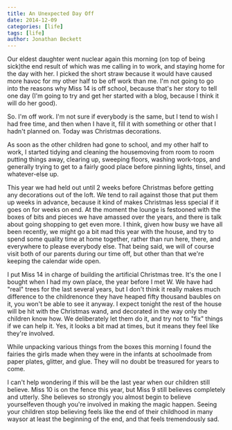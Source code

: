 ```yaml
---
title: An Unexpected Day Off
date: 2014-12-09
categories: [life]
tags: [life]
author: Jonathan Beckett
---
```


Our eldest daughter went nuclear again this morning (on top of being sick)the end result of which was me calling in to work, and staying home for the day with her. I picked the short straw because it would have caused more havoc for my other half to be off work than me. I'm not going to go into the reasons why Miss 14 is off school, because that's her story to tell one day (I'm going to try and get her started with a blog, because I think it will do her good).

So. I'm off work. I'm not sure if everybody is the same, but I tend to wish I had free time, and then when I have it, fill it with something or other that I hadn't planned on. Today was Christmas decorations.

As soon as the other children had gone to school, and my other half to work, I started tidying and cleaning the housemoving from room to room putting things away, clearing up, sweeping floors, washing work-tops, and generally trying to get to a fairly good place before pinning lights, tinsel, and whatever-else up.

This year we had held out until 2 weeks before Christmas before getting any decorations out of the loft. We tend to rail against those that put them up weeks in advance, because it kind of makes Christmas less special if it goes on for weeks on end. At the moment the lounge is festooned with the boxes of bits and pieces we have amassed over the years, and there is talk about going shopping to get even more. I think, given how busy we have all been recently, we might go a bit mad this year with the house, and try to spend some quality time at home together, rather than run here, there, and everywhere to please everybody else. That being said, we will of course visit both of our parents during our time off, but other than that we're keeping the calendar wide open.

I put Miss 14 in charge of building the artificial Christmas tree. It's the one I bought when I had my own place, the year before I met W. We have had "real" trees for the last several years, but I don't think it really makes much difference to the childrenonce they have heaped fifty thousand baubles on it, you won't be able to see it anyway. I expect tonight the rest of the house will be hit with the Christmas wand, and decorated in the way only the children know how. We deliberately let them do it, and try not to "fix" things if we can help it. Yes, it looks a bit mad at times, but it means they feel like they're involved.

While unpacking various things from the boxes this morning I found the fairies the girls made when they were in the infants at schoolmade from paper plates, glitter, and glue. They will no doubt be treasured for years to come.

I can't help wondering if this will be the last year when our children still believe. Miss 10 is on the fence this year, but Miss 9 still believes completely and utterly. She believes so strongly you almost begin to believe yourselfeven though you're involved in making the magic happen. Seeing your children stop believing feels like the end of their childhood in many waysor at least the beginning of the end, and that feels tremendously sad.